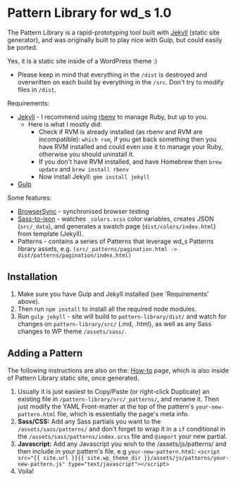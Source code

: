 # Pattern Library for wd_s 1.0
 
The Pattern Library is a rapid-prototyping tool built with [Jekyll](https://jekyllrb.com/) (static site generator), and was originally built to play nice with Gulp, but could easily be ported. 

Yes, it is a static site inside of a WordPress theme :)

* Please keep in mind that everything in the `/dist` is destroyed and overwritten on each build by everything in the `/src`. Don't try to modify files in `/dist`.

Requirements:

* [Jekyll](https://jekyllrb.com/) - I recommend using [rbenv](https://github.com/rbenv/rbenv#installation) to manage Ruby, but up to you.
    * Here is what I mostly did:
	    * Check if RVM is already installed (as rbenv and RVM are incompatible): `which rvm`, if you get back something then you have RVM installed and could even use it to manage your Ruby, otherwise you should uninstall it.
		* If you don't have RVM installed, and have Homebrew then `brew update` and `brew install rbenv`
		* Now install Jekyll: `gem install jekyll`
* [Gulp](http://gulpjs.com/)

Some features:

* [BrowserSync](https://www.browsersync.io/) - synchronised browser testing
* [Sass-to-json](https://www.npmjs.com/package/gulp-sass-json) - watches `_colors.scss` color variables, creates JSON (`src/_data`), and generates a swatch page (`dist/colors/index.html`) from template (Jekyll).
* Patterns - contains a series of Patterns that leverage wd_s Patterns library assets, e.g. `(src/_patterns/pagination.html -> dist/patterns/pagination/index.html)`

## Installation
1. Make sure you have Gulp and Jekyll installed (see 'Requirements' above). 
2. Then run `npm install` to install all the required node modules.
3. Run `gulp jekyll` - site will build to `pattern-library/dist/` and watch for changes on `pattern-library/src/` (.md, .html), as well as any Sass changes to WP theme `/assets/sass/`.

## Adding a Pattern
The following instructions are also on the: [How-to](src/how-to.md) page, which is also inside of Pattern Library static site, once generated.

1. Usually it is just easiest to Copy/Paste (or right-click Duplicate) an existing file in `/pattern-library/src/_patterns/`, and rename it. Then just modify the YAML Front-matter at the top of the pattern's `your-new-pattern.html` file, which is essentially the page's meta info.
2. __Sass/CSS:__ Add any Sass partials you want to the `/assets/sass/patterns/` and don't forget to wrap it in a `if` conditional in the `/assets/sass/patterns/index.scss` file and `@import` your new partial.
3. __Javascript:__ Add any Javascript you wish to the /assets/js/patterns/ and then include in your pattern's file, e.g `your-new-pattern.html`:
`<script src="{{ site.url }}{{ site.wp_theme_dir }}/assets/js/patterns/your-new-pattern.js" type="text/javascript"></script>`
4. Voila!